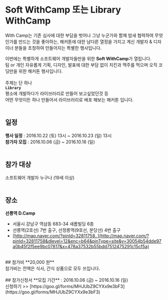 # Soft WithCamp 또는 Library WithCamp
With Camp는 기존 심사에 대한 부담을 벗어나 그냥 누군가와 함께 밤새 협력하여 무엇인가를 만드는 것을 좋아하는, 해커톤에 대한 남다른 열정을 가지고 계신 개발자 & 디자이너 분들을 초청하여 만들어지는 특별한 행사입니다.

이번에는 특별하게 소프트웨어 개발자들만을 위한 **Soft WithCamp**가 열립니다.<br>
팀 or 개인 자유롭게 기획, 디자인, 발표에 대한 부담 없이 치킨과 맥주를 먹으며 오직 코딩만을 위한 해커톤 행사입니다.
<br>
<br>
주제는 단 하나<br>
**`Library`**<br>
평소에 개발하다가 라이브러리로 만들어 보고싶었던것 등<br>
어떤 무엇이든 하나 만들어서 라이브러리로 배포 해보는 해커톤 입니다.
<br>
<br>
## 일정
**행사 일정** : 2016.10.22 (토) 13시 ~ 2016.10.23 (일) 13시<br>
**참가자 모집** : 2016.10.06 (금) ~ 2016.10.16 (일)
<br>
<br>
## 참가 대상
소프트웨어 개발자 누구나 (19세 이상)
<br>
<br>
## 장소
**선릉역 D.Camp**
- 서울시 강남구 역삼동 683-34 새롬빌딩 6층
- 선릉역(2호선) 7번 출구, 선정릉역(9호선, 분당선) 4번 출구
- [http://map.naver.com/?pinId=32811758..](http://map.naver.com/?pinId=32811758&dlevel=12&enc=b64&pinType=site&y=30054b54dde97a0b45f2f5ee9bc07817&x=478a37532b55bdd7512475291c15cf5a)

<br>
## 참가비
**20,000 원**<br>
참가비는 전액은 식사, 간식 상품으로 모두 쓰입니다.
<br>
<br>
## 참가신청서
**모집 기간** : 2016.10.06 (금) ~ 2016.10.16 (일)<br>
신청하기 >> [https://goo.gl/forms/MHJUbZ9CYXx9e3bF3](https://goo.gl/forms/MHJUbZ9CYXx9e3bF3)
